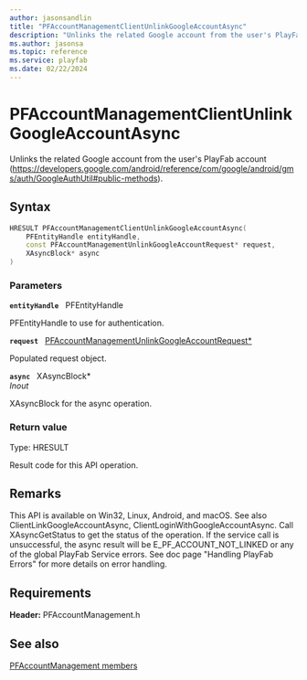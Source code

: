 ```yaml
---
author: jasonsandlin
title: "PFAccountManagementClientUnlinkGoogleAccountAsync"
description: "Unlinks the related Google account from the user's PlayFab account (https://developers.google.com/android/reference/com/google/android/gms/auth/GoogleAuthUtil#public-methods)."
ms.author: jasonsa
ms.topic: reference
ms.service: playfab
ms.date: 02/22/2024
---
```


# PFAccountManagementClientUnlinkGoogleAccountAsync  

Unlinks the related Google account from the user's PlayFab account (https://developers.google.com/android/reference/com/google/android/gms/auth/GoogleAuthUtil#public-methods).  

## Syntax  
  
```cpp
HRESULT PFAccountManagementClientUnlinkGoogleAccountAsync(  
    PFEntityHandle entityHandle,  
    const PFAccountManagementUnlinkGoogleAccountRequest* request,  
    XAsyncBlock* async  
)  
```  
  
### Parameters  
  
**`entityHandle`** &nbsp; PFEntityHandle  
  
PFEntityHandle to use for authentication.  
  
**`request`** &nbsp; [PFAccountManagementUnlinkGoogleAccountRequest*](../../pfaccountmanagementtypes/structs/pfaccountmanagementunlinkgoogleaccountrequest.md)  
  
Populated request object.  
  
**`async`** &nbsp; XAsyncBlock*  
*_Inout_*  
  
XAsyncBlock for the async operation.  
  
  
### Return value
Type: HRESULT
  
Result code for this API operation.
  
## Remarks  
  
This API is available on Win32, Linux, Android, and macOS. See also ClientLinkGoogleAccountAsync, ClientLoginWithGoogleAccountAsync. Call XAsyncGetStatus to get the status of the operation. If the service call is unsuccessful, the async result will be E_PF_ACCOUNT_NOT_LINKED or any of the global PlayFab Service errors. See doc page "Handling PlayFab Errors" for more details on error handling.
  
## Requirements  
  
**Header:** PFAccountManagement.h
  
## See also  
[PFAccountManagement members](../pfaccountmanagement_members.md)  

  
  
